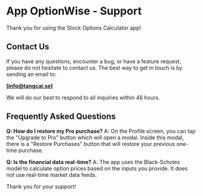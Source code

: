 # App OptionWise - Support

Thank you for using the Stock Options Calculator app!

## Contact Us

If you have any questions, encounter a bug, or have a feature request, please do not hesitate to contact us. The best way to get in touch is by sending an email to:

**[info@tangcai.se]**

We will do our best to respond to all inquiries within 48 hours.

## Frequently Asked Questions

**Q: How do I restore my Pro purchase?**
A: On the Profile screen, you can tap the "Upgrade to Pro" button which will open a modal. Inside this modal, there is a "Restore Purchases" button that will restore your previous one-time purchase.

**Q: Is the financial data real-time?**
A: The app uses the Black-Scholes model to calculate option prices based on the inputs you provide. It does not use real-time market data feeds.

Thank you for your support!

